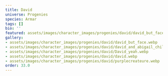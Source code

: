 ```yaml
---
title: David
universe: Progenies
species: Armar
tags: []
bio: ''
featured: assets/images/character_images/progenies/david/david_but_face.webp
gallery:
- assets/images/character_images/progenies/david/david_but_face.webp
- assets/images/character_images/progenies/david/david_and_abigail_chilling.webp
- assets/images/character_images/progenies/david/David_yeah.webp
- assets/images/character_images/progenies/david/david.webp
- assets/images/character_images/progenies/david/purplecreateure.webp
order: 33.0
---
```

